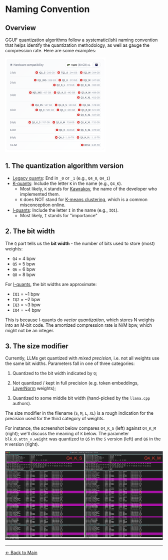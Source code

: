 # Naming Convention

## Overview

GGUF quantization algorithms follow a systematic(ish) naming convention that helps identify the quantization methodology, as well as gauge the compression rate. Here are some examples:

<img src="images/names.png" alt="naming-convention" style="max-height: 300px;">

## 1. The quantization algorithm version
- [Legacy quants](legacy-quants.md): End in `_0` or `_1` (e.g., `Q4_0`, `Q4_1`)
- [K-quants](k-quants.md): Include the letter `K` in the name (e.g., `Q4_K`).
    - Most likely, `K` stands for [Kawrakov](https://github.com/ikawrakow), the name of the developer who implemented them.
    - `K` does NOT stand for [K-means clustering](https://en.wikipedia.org/wiki/K-means_clustering), which is a common misconception online.
- [I-quants](i-quants.md): Include the letter `I` in the name (e.g., `IQ1`).
    - Most likely, `I` stands for "importance"

## 2. The bit width
The `Q` part tells us the **bit width** - the number of bits used to store (most) weights:

- `Q4` = 4 bpw
- `Q5` = 5 bpw  
- `Q6` = 6 bpw
- `Q8` = 8 bpw

For [I-quants](i-quants.md), the bit widths are approximate:
- `IQ1` = ~1 bpw
- `IQ2` = ~2 bpw
- `IQ3` = ~3 bpw
- `IQ4` = ~4 bpw

This is because I-quants do *vector quantization*, which stores N weights into an M-bit code. The amortized compression rate is N/M bpw, which might not be an integer.



## 3. The size modifier
Currently, LLMs get quantized with *mixed precision*, i.e. not all weights use the same bit widths. Parameters fall in one of three categories:

1. Quantized to the bit width indicated by `Q`;

2. Not quantized / kept in full precision (e.g. token embeddings, [LayerNorm](https://docs.pytorch.org/docs/stable/generated/torch.nn.LayerNorm.html) weights);

3. Quantized to some middle bit width (hand-picked by the `llama.cpp` authors).

The size modifier in the filename (`S`, `M`, `L`, `XL`) is a rough indication for the precision used for the third category of weights.

For instance, the screenshot below compares `Q4_K_S` (left) against `Q4_K_M` (right); we'll discuss the meaning of `K` below. The parameter `blk.0.attn_v.weight` was quantized to `Q5` in the `S` version (left) and `Q6` in the `M` version (right).

<img src="images/size-diff.png" alt="naming-convention" style="max-height: 400px;">


---
[← Back to Main](README.md)